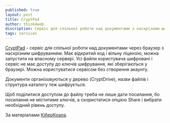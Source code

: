 ```yaml
---
published: true
layout: post
title: CryptPad
author: think4web
discription: Сервіс для спільної роботи над документами з наскрізним шифруванням.
tags: services
---
```


[CryptPad](https://cryptpad.fr/) - сервіс для спільної роботи над документами через браузер з наскрізним шифруванням. Має відкритий код і вільну ліцензію, можна запустити на власному сервері. Усі файли користувача шифровані і сервіс не має доступу до ключів шифрування, які зберігаються у браузері. Можна користуватися сервісом без створення акаунту.

Документи організовуються у дерево (CryptDrive), назви файлів і структура каталогу теж шифрується.

Щоб поділитися доступом до файлу треба не лише дати посилання, бо посилання не міститиме ключів, а скористатися опцією Share і вибрати необхідний рівень доступу. 

За матеріалами [КіберКоала](https://social.net.ua/notice/AFDAOtnhjKnyV5zkDQ).

